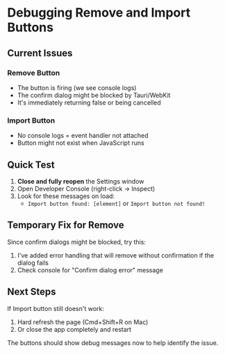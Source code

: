 # Debugging Remove and Import Buttons

## Current Issues

### Remove Button
- The button is firing (we see console logs)
- The confirm dialog might be blocked by Tauri/WebKit
- It's immediately returning false or being cancelled

### Import Button
- No console logs = event handler not attached
- Button might not exist when JavaScript runs

## Quick Test

1. **Close and fully reopen** the Settings window
2. Open Developer Console (right-click → Inspect)
3. Look for these messages on load:
   - `Import button found: [element]` or `Import button not found!`

## Temporary Fix for Remove

Since confirm dialogs might be blocked, try this:
1. I've added error handling that will remove without confirmation if the dialog fails
2. Check console for "Confirm dialog error" message

## Next Steps

If Import button still doesn't work:
1. Hard refresh the page (Cmd+Shift+R on Mac)
2. Or close the app completely and restart

The buttons should show debug messages now to help identify the issue.
